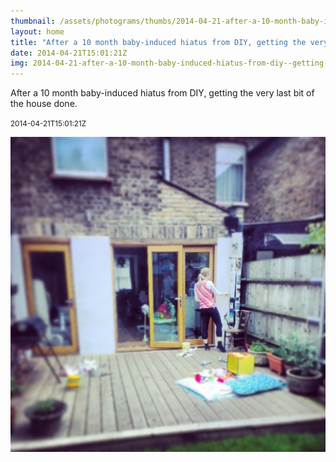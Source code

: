 ```yaml
---
thumbnail: /assets/photograms/thumbs/2014-04-21-after-a-10-month-baby-induced-hiatus-from-diy--getting-the-very-last-bit-of-the-house-done-.jpg
layout: home
title: "After a 10 month baby-induced hiatus from DIY, getting the very last bit of the house done."
date: 2014-04-21T15:01:21Z
img: 2014-04-21-after-a-10-month-baby-induced-hiatus-from-diy--getting-the-very-last-bit-of-the-house-done-.jpg
---
```


After a 10 month baby-induced hiatus from DIY, getting the very last bit of the house done.

<small>2014-04-21T15:01:21Z</small>

![After a 10 month baby-induced hiatus from DIY, getting the very last bit of the house done.](2014-04-21-after-a-10-month-baby-induced-hiatus-from-diy--getting-the-very-last-bit-of-the-house-done-.jpg)
